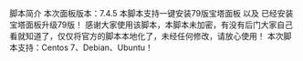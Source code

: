 脚本简介
本次面板版本：7.4.5
本脚本支持一键安装79版宝塔面板 以及 已经安装宝塔面板升级79版！
感谢大家使用该脚本，本脚本未加密，有没有后门大家自己看就知道了，仅仅将官方的脚本本地化了，未经任何修改，请放心使用！
本次脚本支持：Centos 7、Debian、Ubuntu！
